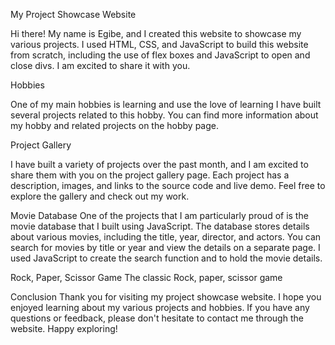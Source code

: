 My Project Showcase Website


Hi there! My name is Egibe, and I created this website to showcase my various projects. I used HTML, CSS, and JavaScript to build this website from scratch, including the use of flex boxes and JavaScript to open and close divs. I am excited to share it with you.



Hobbies

One of my main hobbies is learning and use the love of learning I have built several projects related to this hobby. You can find more information about my hobby and related projects on the hobby page.


Project Gallery

I have built a variety of projects over the past month, and I am excited to share them with you on the project gallery page. Each project has a description, images, and links to the source code and live demo. Feel free to explore the gallery and check out my work.

Movie Database
One of the projects that I am particularly proud of is the movie database that I built using JavaScript. The database stores details about various movies, including the title, year, director, and actors. You can search for movies by title or year and view the details on a separate page. I used JavaScript to create the search function and to hold the movie details.

Rock, Paper, Scissor Game
The classic Rock, paper, scissor game

Conclusion
Thank you for visiting my project showcase website. I hope you enjoyed learning about my various projects and hobbies. If you have any questions or feedback, please don't hesitate to contact me through the website. Happy exploring!
